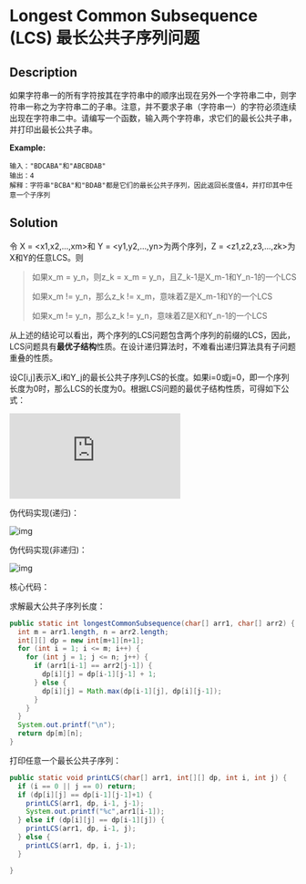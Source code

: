 # Longest Common Subsequence (LCS) 最长公共子序列问题

## Description

如果字符串一的所有字符按其在字符串中的顺序出现在另外一个字符串二中，则字符串一称之为字符串二的子串。注意，并不要求子串（字符串一）的字符必须连续出现在字符串二中。请编写一个函数，输入两个字符串，求它们的最长公共子串，并打印出最长公共子串。

**Example:**

```
输入："BDCABA"和"ABCBDAB"
输出：4
解释：字符串"BCBA"和"BDAB"都是它们的最长公共子序列，因此返回长度值4，并打印其中任意一个子序列
```

## Solution

令 X = <x1,x2,...,xm>和 Y = <y1,y2,...,yn>为两个序列，Z = <z1,z2,z3,...,zk>为X和Y的任意LCS。则

> 如果x_m = y_n，则z_k = x_m = y_n，且Z_k-1是X_m-1和Y_n-1的一个LCS
>
> 如果x_m != y_n，那么z_k != x_m，意味着Z是X_m-1和Y的一个LCS
>
> 如果x_m != y_n，那么z_k != y_n，意味着Z是X和Y_n-1的一个LCS

从上述的结论可以看出，两个序列的LCS问题包含两个序列的前缀的LCS，因此，LCS问题具有**最优子结构**性质。在设计递归算法时，不难看出递归算法具有子问题重叠的性质。

设C\[i,j]表示X_i和Y_j的最长公共子序列LCS的长度。如果i=0或j=0，即一个序列长度为0时，那么LCS的长度为0。根据LCS问题的最优子结构性质，可得如下公式：

![eq](https://latex.codecogs.com/gif.latex?C%5Bi%2Cj%5D%3D%20%5Cbegin%7Bcases%7D%200%2C%20%26%5Ctext%7Bwhen%20i%3D0%20or%20j%3D0%7D%5C%5C%20C%5Bi-1%2C%20j-1%5D&plus;1%2C%20%26%20%5Ctext%7Bwhen%20%7D%20i%2C%20j%3E0%20%5Ctext%7B%20and%20%7D%20x_i%3Dy_j%5C%5C%20MAX%28C%5Bi%2Cj-1%5D%2CC%5Bi-1%2Cj%5D%29%20%26%20%5Ctext%7Bwhen%20%7D%20i%2C%20j%3E0%20%5Ctext%7B%20and%20%7D%20x_i%20%5Cneq%20y_j%20%5Cend%7Bcases%7D)

伪代码实现(递归)：

![img](https://img-blog.csdn.net/20161219154821072?watermark/2/text/aHR0cDovL2Jsb2cuY3Nkbi5uZXQvc29fZ2VpbGk=/font/5a6L5L2T/fontsize/400/fill/I0JBQkFCMA==/dissolve/70/gravity/SouthEast)

伪代码实现(非递归)：

![img](https://img-blog.csdn.net/20161219155011664?watermark/2/text/aHR0cDovL2Jsb2cuY3Nkbi5uZXQvc29fZ2VpbGk=/font/5a6L5L2T/fontsize/400/fill/I0JBQkFCMA==/dissolve/70/gravity/SouthEast)

核心代码：

求解最大公共子序列长度：

```java
public static int longestCommonSubsequence(char[] arr1, char[] arr2) {
  int m = arr1.length, n = arr2.length;
  int[][] dp = new int[m+1][n+1];
  for (int i = 1; i <= m; i++) {
    for (int j = 1; j <= n; j++) {
      if (arr1[i-1] == arr2[j-1]) {
        dp[i][j] = dp[i-1][j-1] + 1;
      } else {
        dp[i][j] = Math.max(dp[i-1][j], dp[i][j-1]);
      }
    }
  }
  System.out.printf("\n");
  return dp[m][n];
}
```

打印任意一个最长公共子序列：

```java
public static void printLCS(char[] arr1, int[][] dp, int i, int j) {
  if (i == 0 || j == 0) return;
  if (dp[i][j] == dp[i-1][j-1]+1) {
    printLCS(arr1, dp, i-1, j-1);
    System.out.printf("%c",arr1[i-1]);
  } else if (dp[i][j] == dp[i-1][j]) {
    printLCS(arr1, dp, i-1, j);
  } else {
    printLCS(arr1, dp, i, j-1);
  }

}
```

